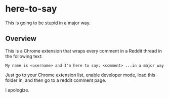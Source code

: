 # here-to-say
This is going to be stupid in a major way.

## Overview

This is a Chrome extension that wraps every comment in a Reddit thread in the following text:

`My name is <username> and I'm here to say: <comment> ...in a major way`

Just go to your Chrome extension list, enable developer mode, load this folder in, and then go to a reddit comment page.

I apologize.
